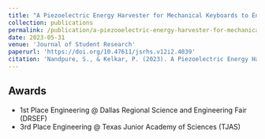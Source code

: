 ```yaml
---
title: "A Piezoelectric Energy Harvester for Mechanical Keyboards to Enable Self-Powered Computers"
collection: publications
permalink: /publication/a-piezooelectric-energy-harvester-for-mechanical-keyboards-to-enable-self-powered-computers
date: 2023-05-31
venue: 'Journal of Student Research'
paperurl: 'https://doi.org/10.47611/jsrhs.v12i2.4039'
citation: 'Nandpure, S., & Kelkar, P. (2023). A Piezoelectric Energy Harvester for Mechanical Keyboards to Enable Self-Powered Computers. Journal of Student Research, 12(2). https://doi.org/10.47611/jsrhs.v12i2.4039'
---
```


<h2>Awards</h2>
<ul>
  <li>1st Place Engineering @ Dallas Regional Science and Engineering Fair (DRSEF)</li>
  <li>3rd Place Engineering @ Texas Junior Academy of Sciences (TJAS)</li>
</ul>

